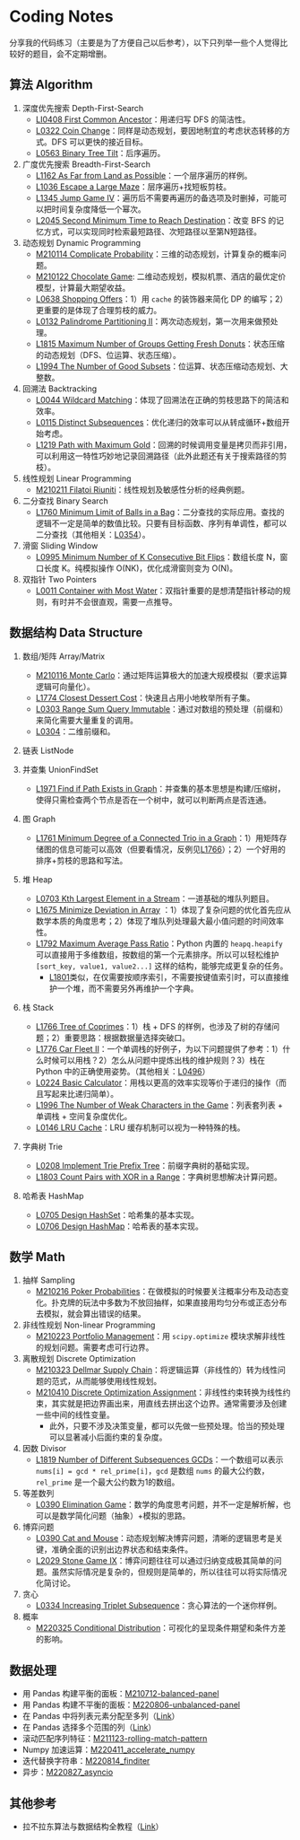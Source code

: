 # Coding Notes

分享我的代码练习（主要是为了方便自己以后参考），以下只列举一些个人觉得比较好的题目，会不定期增删。

## 算法 Algorithm
1. 深度优先搜索 Depth-First-Search
	- [LI0408 First Common Ancestor](./10_LeetCode/LI0408-first-common-ancestor-lcci.py)：用递归写 DFS 的简洁性。
	- [L0322 Coin Change](./10_LeetCode/L0322-coin-change.py)：同样是动态规划，要因地制宜的考虑状态转移的方式。DFS 可以更快的接近目标。
	- [L0563 Binary Tree Tilt](./10_LeetCode/L0563-binary-tree-tilt.py)：后序遍历。
1. 广度优先搜索 Breadth-First-Search
    - [L1162 As Far from Land as Possible](./10_LeetCode/L1162-as-far-from-land-as-possible.py)：一个层序遍历的样例。
    - [L1036 Escape a Large Maze](./10_LeetCode/L1036-escape-a-large-maze.py)：层序遍历+找短板剪枝。
    - [L1345 Jump Game IV](./10_LeetCode/L1345-jump-game-iv.py)：遍历后不需要再遍历的备选项及时删掉，可能可以把时间复杂度降低一个幂次。
    - [L2045 Second Minimum Time to Reach Destination](./10_LeetCode/L2045-second-minimum-time-to-reach-destination.py)：改变 BFS 的记忆方式，可以实现同时检索最短路径、次短路径以至第N短路径。
1. 动态规划 Dynamic Programming
	- [M210114 Complicate Probability](./30_Other_Source/M210114_Complicate_Probability.py)：三维的动态规划，计算复杂的概率问题。
	- [M210122 Chocolate Game](./20_Tutorial/USC_DSO570_Analytics_Edge/Chocolate_Game): 二维动态规划，模拟机票、酒店的最优定价模型，计算最大期望收益。
	- [L0638 Shopping Offers](./10_LeetCode/L0638-shopping-offers.py)：1）用 `cache` 的装饰器来简化 DP 的编写；2）更重要的是体现了合理剪枝的威力。
	- [L0132 Palindrome Partitioning II](./10_LeetCode/L0132-palindrome-partitioning-ii.py)：两次动态规划，第一次用来做预处理。
	- [L1815 Maximum Number of Groups Getting Fresh Donuts](./10_LeetCode/L1815-maximum-number-of-groups-getting-fresh-donuts.py)：状态压缩的动态规划（DFS、位运算、状态压缩）。
	- [L1994 The Number of Good Subsets](./10_LeetCode/L1994-the-number-of-good-subsets.py)：位运算、状态压缩动态规划、大整数。
1. 回溯法 Backtracking
	- [L0044 Wildcard Matching](./10_LeetCode/L0044_wildcard-matching.py)：体现了回溯法在正确的剪枝思路下的简洁和效率。
	- [L0115 Distinct Subsequences](./10_LeetCode/L0115-distinct-subsequences.py)：优化递归的效率可以从转成循环+数组开始考虑。
	- [L1219 Path with Maximum Gold](./10_LeetCode/L1219-path-with-maximum-gold.py)：回溯的时候调用变量是拷贝而非引用，可以利用这一特性巧妙地记录回溯路径（此外此题还有关于搜索路径的剪枝）。
1. 线性规划 Linear Programming
    - [M210211 Filatoi Riuniti](./20_Tutorial/USC_DSO570_Analytics_Edge/Filatoi_Riuniti)：线性规划及敏感性分析的经典例题。
1. 二分查找 Binary Search
    - [L1760 Minimum Limit of Balls in a Bag](./10_LeetCode/L1760-minimum-limit-of-balls-in-a-bag.py)：二分查找的实际应用。查找的逻辑不一定是简单的数值比较。只要有目标函数、序列有单调性，都可以二分查找（其他相关：[L0354](./10_LeetCode/L0354-russian-doll-envelopes.py)）。
1. 滑窗 Sliding Window
    - [L0995 Minimum Number of K Consecutive Bit Flips](./10_LeetCode/L0995-minimum-number-of-k-consecutive-bit-flips.py)：数组长度 N，窗口长度 K。纯模拟操作 O(NK)，优化成滑窗则变为 O(N)。
1. 双指针 Two Pointers
    - [L0011 Container with Most Water](./10_LeetCode/L0011-container-with-most-water.py)：双指针重要的是想清楚指针移动的规则，有时并不会很直观，需要一点推导。


## 数据结构 Data Structure
1. 数组/矩阵 Array/Matrix
	- [M210116 Monte Carlo](./30_Other_Source/M210116_Monte_Carlo.py)：通过矩阵运算极大的加速大规模模拟（要求运算逻辑可向量化）。
	- [L1774 Closest Dessert Cost](./10_LeetCode/L1774-closest-dessert-cost.py)：快速且占用小地枚举所有子集。
	- [L0303 Range Sum Query Immutable](./10_LeetCode/L0303-range-sum-query-immutable.py)：通过对数组的预处理（前缀和）来简化需要大量重复的调用。
    - [L0304](https://leetcode-cn.com/problems/range-sum-query-2d-immutable/)：二维前缀和。
1. 链表 ListNode
1. 并查集 UnionFindSet
    - [L1971 Find if Path Exists in Graph](https://leetcode.cn/problems/find-if-path-exists-in-graph/description/)：并查集的基本思想是构建/压缩树，使得只需检查两个节点是否在一个树中，就可以判断两点是否连通。
1. 图 Graph
	
	- [L1761 Minimum Degree of a Connected Trio in a Graph](./10_LeetCode/L1761-minimum-degree-of-a-connected-trio-in-a-graph.py)：1）用矩阵存储图的信息可能可以高效（但要看情况，反例见[L1766](./10_LeetCode/L1766-tree-of-coprimes.py)）；2）一个好用的排序+剪枝的思路和写法。
1. 堆 Heap
	- [L0703 Kth Largest Element in a Stream](./10_LeetCode/L0703-kth-largest-element-in-a-stream.py)：一道基础的堆队列题目。
	- [L1675 Minimize Deviation in Array](./10_LeetCode/L1675-minimize-deviation-in-array.py) ：1）体现了复杂问题的优化首先应从数学本质的角度思考；2）体现了堆队列处理最大最小值问题的时间效率性。
	- [L1792 Maximum Average Pass Ratio](./10_LeetCode/L1792-maximum-average-pass-ratio.py)：Python 内置的 `heapq.heapify` 可以直接用于多维数组，按数组的第一个元素排序。所以可以轻松维护 `[sort_key, value1, value2...]` 这样的结构，能够完成更复杂的任务。
        - [L1801](./10_LeetCode/L1801-number-of-orders-in-the-backlog.py)类似，在仅需要按顺序索引，不需要按键值索引时，可以直接维护一个堆，而不需要另外再维护一个字典。
1. 栈 Stack
    - [L1766 Tree of Coprimes](./10_LeetCode/L1766-tree-of-coprimes.py)：1）栈 + DFS 的样例，也涉及了树的存储问题；2）重要思路：根据数据量选择突破口。
    - [L1776 Car Fleet II](./10_LeetCode/L1776-car-fleet-ii.py)：一个单调栈的好例子，为以下问题提供了参考：1）什么时候可以用栈？2）怎么从问题中提炼出栈的维护规则？3）栈在 Python 中的正确使用姿势。（其他相关：[L0496](./10_LeetCode/L0496-next-greater-element-i.py)）
    - [L0224 Basic Calculator](./10_LeetCode/L0224-basic-calculator.py)：用栈以更高的效率实现等价于递归的操作（而且写起来比递归简单）。
    - [L1996 The Number of Weak Characters in the Game](./10_LeetCode/1996-the-number-of-weak-characters-in-the-game.py)：列表套列表 + 单调栈 + 空间复杂度优化。
    - [L0146 LRU Cache](./01_Data_Structure/L0146-lru-cache.py)：LRU 缓存机制可以视为一种特殊的栈。
1. 字典树 Trie
    - [L0208 Implement Trie Prefix Tree](./01_Data_Structure/L0208-implement-trie-prefix-tree.py)：前缀字典树的基础实现。
    - [L1803 Count Pairs with XOR in a Range](https://leetcode.cn/problems/count-pairs-with-xor-in-a-range/description/)：字典树思想解决计算问题。
1. 哈希表 HashMap
    - [L0705 Design HashSet](./01_Data_Structure/L0705-design-hashset.py)：哈希集的基本实现。
    - [L0706 Design HashMap](./01_Data_Structure/L0706-design-hashmap.py)：哈希表的基本实现。

## 数学 Math
1. 抽样 Sampling
     - [M210216 Poker Probabilities](./30_Other_Source/M210216-poker-probabilities.py)：在做模拟的时候要关注概率分布及动态变化。扑克牌的玩法中多数为不放回抽样，如果直接用均匀分布或正态分布去模拟，就会算出错误的结果。
2. 非线性规划 Non-linear Programming
   - [M210223 Portfolio Management](./30_Other_Source/M210223-portfolio-management.py)：用 `scipy.optimize` 模块求解非线性的规划问题。需要考虑可行边界。
3. 离散规划 Discrete Optimization
   - [M210323 Dellmar Supply Chain](./20_Tutorial/USC_DSO570_Analytics_Edge/Dellmar)：将逻辑运算（非线性的）转为线性问题的范式，从而能够使用线性规划。
   - [M210410 Discrete Optimization Assignment](./20_Tutorial/USC_DSO570_Analytics_Edge/Discrete_Optimization)：非线性约束转换为线性约束，其实就是把边界画出来，用直线去拼出这个边界。通常需要涉及创建一些中间的线性变量。
     - 此外，只要不涉及决策变量，都可以先做一些预处理。恰当的预处理可以显著减小后面约束的复杂度。
4. 因数 Divisor
   - [L1819 Number of Different Subsequences GCDs](./10_LeetCode/L1819-number-of-different-subsequences-gcds.py)：一个数组可以表示 `nums[i] = gcd * rel_prime[i]`，`gcd` 是数组 `nums` 的最大公约数，`rel_prime` 是一个最大公约数为1的数组。
5. 等差数列
   - [L0390 Elimination Game](./10_LeetCode/L0390-elimination-game.py)：数学的角度思考问题，并不一定是解析解，也可以是数学简化问题（抽象）+模拟的思路。
6. 博弈问题
   - [L0390 Cat and Mouse](./10_LeetCode/L0913-cat-and-mouse.py)：动态规划解决博弈问题，清晰的逻辑思考是关键，准确全面的识别出边界状态和结束条件。
   - [L2029 Stone Game IX](./10_LeetCode/L2029-stone-game-ix.py)：博弈问题往往可以通过归纳变成极其简单的问题。虽然实际情况是复杂的，但规则是简单的，所以往往可以将实际情况化简讨论。
7. 贪心
   - [L0334 Increasing Triplet Subsequence](./10_LeetCode/L0334-increasing-triplet-subsequence.py)：贪心算法的一个迷你样例。
8. 概率
   - [M220325 Conditional Distribution](./30_Other_Source/M220325-conditional-distribution.ipynb)：可视化的呈现条件期望和条件方差的影响。

## 数据处理

- 用 Pandas 构建平衡的面板：[M210712-balanced-panel](./30_Other_Source/M210712-balanced-panel.py)
- 用 Pandas 构建不平衡的面板：[M220806-unbalanced-panel](./30_Other_Source/M220806-unbalanced-panel.py)
- 在 Pandas 中将列表元素分配至多列（[Link](https://stackoverflow.com/a/69148256/8352445)）
- 在 Pandas 选择多个范围的列（[Link](https://stackoverflow.com/a/72584885/8352445)）
- 滚动匹配序列特征：[M211123-rolling-match-pattern](./30_Other_Source/M211123-rolling-match-pattern.py)
- Numpy 加速运算：[M220411_accelerate_numpy](./20_Tutorial/M220411_accelerate_numpy.ipynb)
- 迭代替换字符串：[M220814_finditer](./30_Other_Source/M220814_finditer.py)
- 异步：[M220827_asyncio](./20_Tutorial/M220827_asyncio.py)

## 其他参考

- 拉不拉东算法与数据结构全教程（[Link](https://labuladong.github.io/algo/)）